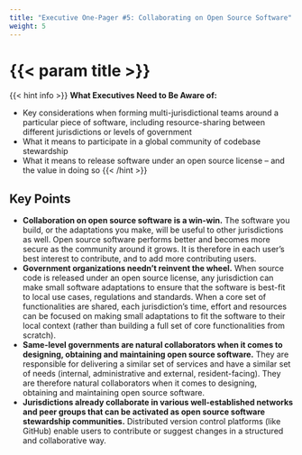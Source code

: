 ```yaml
---
title: "Executive One-Pager #5: Collaborating on Open Source Software"
weight: 5
---
```


# {{< param title >}}

{{< hint info >}}
**What Executives Need to Be Aware of:**

- Key considerations when forming multi-jurisdictional teams around a particular piece of software, including resource-sharing between different jurisdictions or levels of government
- What it means to participate in a global community of codebase stewardship
- What it means to release software under an open source license – and the value in doing so
{{< /hint >}}

## Key Points

- **Collaboration on open source software is a win-win.** The software you build, or the adaptations you make, will be useful to other jurisdictions as well. Open source software performs better and becomes more secure as the community around it grows. It is therefore in each user’s best interest to contribute, and to add more contributing users.
- **Government organizations needn’t reinvent the wheel.** When source code is released under an open source license, any jurisdiction can make small software adaptations to ensure that the software is best-fit to local use cases, regulations and standards. When a core set of functionalities are shared, each jurisdiction’s time, effort and resources can be focused on making small adaptations to fit the software to their local context (rather than building a full set of core functionalities from scratch).
- **Same-level governments are natural collaborators when it comes to designing, obtaining and maintaining open source software.** They are responsible for delivering a similar set of services and have a similar set of needs (internal, administrative and external, resident-facing). They are therefore natural collaborators when it comes to designing, obtaining and maintaining open source software.
- **Jurisdictions already collaborate in various well-established networks and peer groups that can be activated as open source software stewardship communities.** Distributed version control platforms (like GitHub) enable users to contribute or suggest changes in a structured and collaborative way.
